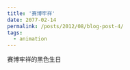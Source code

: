 ```yaml
---
title: '赛博牢祥'
date: 2077-02-14
permalink: /posts/2012/08/blog-post-4/
tags:
  - animation
---
```


赛博牢祥的黑色生日 <!--To disable scheduling of future posts, edit `config.yml` and set `future: false`. -->
